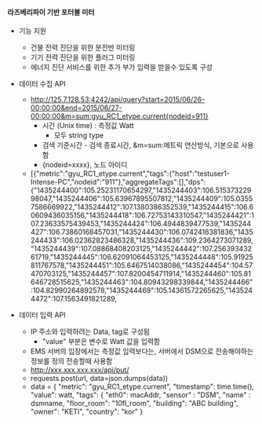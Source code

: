 #### 라즈베리파이 기반 포터블 미터
  - 기능 지원
    - 건물 전력 진단을 위한 분전반 미터링
    - 기기 전력 진단을 위한 플러그 미터링
    - 에너지 진단 서비스를 위한 추가 부가 입력을 받을수 있도록 구성

  - 데이터 수집 API 
    - http://125.7.128.53:4242/api/query?start=2015/06/26-00:00:00&end=2015/06/27-00:00:00&m=sum:gyu_RC1_etype.current{nodeid=911}
      - 시간 (Unix time) : 측정값 Watt 
        - 모두 string type
      - 검색 기준시간 - 검색 종료시간, &m=sum:메트릭 연산방식, 기본으로 사용함
      - {nodeid=xxxx}, 노드 아이디
    - [{"metric":"gyu_RC1_etype.current","tags":{"host":"testuser1-Intense-PC","nodeid":"911"},"aggregateTags":[],"dps":{"1435244400":105.25231170654297,"1435244403":106.51537322998047,"1435244406":105.63967895507812,"1435244409":105.03557586669922,"1435244412":107.1380386352539,"1435244415":106.60609436035156,"1435244418":106.72753143310547,"1435244421":107.23633575439453,"1435244424":106.4944839477539,"1435244427":106.73860168457031,"1435244430":106.0742416381836,"1435244433":106.02362823486328,"1435244436":109.2364273071289,"1435244439":107.08868408203125,"1435244442":107.25639343261719,"1435244445":106.62091064453125,"1435244448":105.91925811767578,"1435244451":105.6467514038086,"1435244454":104.57470703125,"1435244457":107.8200454711914,"1435244460":105.81646728515625,"1435244463":104.80943298339844,"1435244466":104.82990264892578,"1435244469":105.14361572265625,"1435244472":107.1563491821289,

  - 데이터 입력 API
    - IP 주소와 입력하려는 Data, tag로 구성됨
      - "value" 부분은 변수로 Watt 값을 입력함 
    - EMS 서버의 입장에서는 측정값 입력보다는, 서버에서 DSM으로 전송해야하는 정보를 정의 전송할때 사용함
    - http://xxx.xxx.xxx.xxx/api/put/
    - requests.post(url, data=json.dumps(data))
    - data = {
			"metric": "gyu_RC1_etype.current",
			"timestamp": time.time(),
			"value": watt,
			"tags": {
				"eth0": macAddr,
				"sensor" : "DSM",
				"name" : dsmname,
				"floor_room": "10fl_room",
				"building": "ABC building",
				"owner": "KETI",
				"country": "kor"
			}

